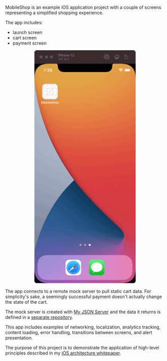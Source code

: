 MobileShop is an example iOS application project with a couple of screens representing a simplified shopping experience.

The app includes:
* launch screen
* cart screen
* payment screen

<p align="center">
  <img width="320" src="demo.gif">
</p>

The app connects to a remote mock server to pull static cart data. For simplicity's sake, a seemingly successful payment doesn't actually change the state of the cart.

The mock server is created with [My JSON Server](https://my-json-server.typicode.com/) and the data it returns is defined in a [separate repository](https://github.com/srstanic/ios-architecture-mock-api).

This app includes examples of networking, localization, analytics tracking, content loading, error handling, transitions between screens, and alert presentation.

The purpose of this project is to demonstrate the application of high-level principles described in my [iOS architecture whitepaper](https://dev.srdanstanic.com/ios/architecture/2020/10/13/ios-application-architecture-beyond-mvc-mvvm-viper/).
